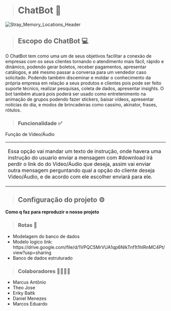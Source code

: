 > <h1>ChatBot 🤖</h1>

![Stray_Memory_Locations_Header](https://user-images.githubusercontent.com/114959566/194672659-9fadece2-8f84-4791-952d-68fa9f54c5c1.jpg)

> ## Escopo do ChatBot 💻

O ChatBot tem como uma um de seus objetivos facilitar a conexão de empresas com os seus clientes tornando o atendimento mais fácil, rápido e dinâmico, podendo gerar boletos, receber pagamentos, apresentar catálogos, e até mesmo passar a conversa para um vendedor caso solicitado. Podendo também disceminar e moldar o conhecimento da própria empresa em relação a seus produtos e clientes pois pode ser feito suporte técnico, realizar pesquisas, coleta de dados, apresentar insights. O bot também atuará pois poderá ser usado como entretenimento na animação de grupos podendo fazer stickers, baixar vídeos, apresentar notícias do dia, e modos de brincadeiras como cassino, akinator, frases, rótulos.

> ### Funcionalidade ✅

<table>

<div>

<tr>
Função de Vídeo/Áudio 
</tr>

<td>

Essa opção vai mandar um texto de instrução, onde havera uma instrução do usuario enviar a mensagem com #download irá perdir o link do do Vídeo/Áudio que deseja, assim vai enviar outra mensagem perguntando qual a opção do cliente deseja Vídeo/Áudio, e de acordo com ele escolher enviará para ele.

</div>

</td>

</table>

> ## Configuração do projeto ⚙️ 

<b> Como q faz para reproduzir o nosso projeto </b> 

> ### Rotas 🧭

<ul>
<li> Modelagem do banco de dados </li>
<li> Modelo logico link: https://drive.google.com/file/d/1VPQC5MrVUA1qp6NIkTnf1t1hIRnMC4Pt/view?usp=sharing </li>
<li> Banco de dados estruturado </li>
</ul>

> ### Colaboradores 👨‍👨‍👦‍👦
<ul> 
<li>Marcus Antônio</li>
<li>Theo Jose</li>
<li>Eriky Baltk</li>
<li>Daniel Menezes</li>
<li>Marcos Eduardo </li>
</ul>



